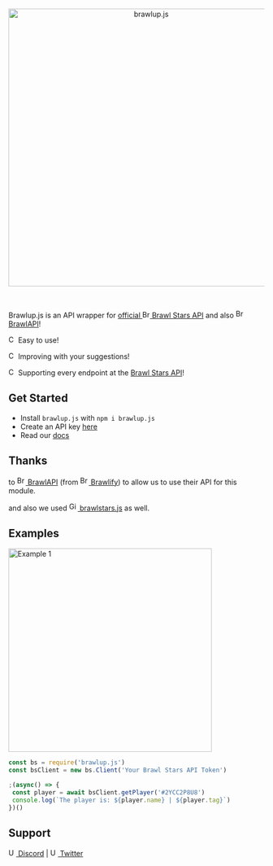 <div align="center">
  <br />
  <p>
    <a href="https://brawlup.js.org"><img src="https://user-images.githubusercontent.com/86495381/126329940-37ba7281-55f8-4ed2-80b3-0ade1057774a.png" width="546" alt="brawlup.js" /></a>
  </p>
  <br />
</div>


Brawlup.js is an API wrapper for [official <img src="https://i.pinimg.com/474x/e8/44/db/e844db91a58d5ab88730e97b60704460.jpg" height="15" alt="Brawl Stars logo" style="border-radius:%50;"> Brawl Stars API](https://developer.brawlstars.com/) and also [<img src="https://cdn.brawlify.com/front/Star.svg" height="17" alt="BrawlAPI logo"> BrawlAPI](https://brawlapi.com/)!

<img src="https://abs-0.twimg.com/emoji/v2/svg/2705.svg" height="15" alt="Checkmark"> Easy to use!

<img src="https://abs-0.twimg.com/emoji/v2/svg/2705.svg" height="15" alt="Checkmark"> Improving with your suggestions!

<img src="https://abs-0.twimg.com/emoji/v2/svg/2705.svg" height="15" alt="Checkmark"> Supporting every endpoint at the [Brawl Stars API](https://developer.brawlstars.com/)!


## Get Started

* Install `brawlup.js` with `npm i brawlup.js`
* Create an API key [here](https://developer.brawlstars.com/#/account)
* Read our [docs](https://brawlup.github.io/js/stable/)

## Thanks
to [<img src="https://cdn.brawlify.com/front/Star.svg" height="17" alt="BrawlAPI logo"> BrawlAPI](https://brawlapi.com/) (from [<img src="https://cdn.brawlify.com/front/Star.svg" height="17" alt="Brawlify logo"> Brawlify](https://brawlify.com/)) to allow us to use their API for this module.

and also we used [<img src="https://upload.wikimedia.org/wikipedia/commons/thumb/9/91/Octicons-mark-github.svg/2048px-Octicons-mark-github.svg.png" height="17" alt="GitHub logo"> brawlstars.js](https://github.com/dannyhpy/brawlstars-nodejs) as well.


## Examples
<img src="https://i.imgur.com/H1uzS3w.png" alt="Example 1" height="400">

```js
const bs = require('brawlup.js')
const bsClient = new bs.Client('Your Brawl Stars API Token')

;(async() => {
 const player = await bsClient.getPlayer('#2YCC2P8U8')
 console.log(`The player is: ${player.name} | ${player.tag}`)
})()
```

## Support
[<img src="https://i.imgur.com/imc0e07.png" height="15" alt="Up Bots logo"> Discord](https://discord.gg/PhW2XJa2yy) | [<img src="https://cdn.discordapp.com/emojis/855869527061561384.gif" height="15" alt="Up Bots logo"> Twitter](https://twitter.com/UpBotsOfficial)


